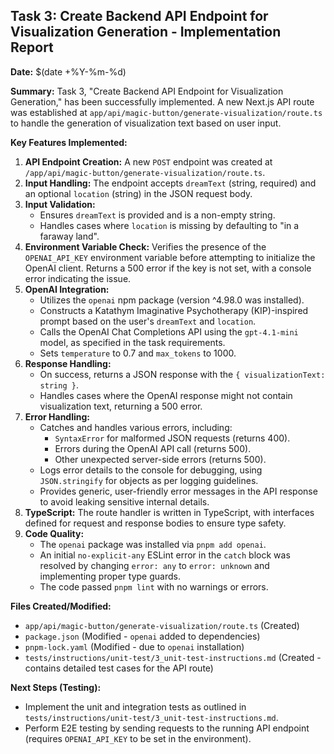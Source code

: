 ## Task 3: Create Backend API Endpoint for Visualization Generation - Implementation Report

**Date:** $(date +%Y-%m-%d)

**Summary:**
Task 3, "Create Backend API Endpoint for Visualization Generation," has been successfully implemented. A new Next.js API route was established at `app/api/magic-button/generate-visualization/route.ts` to handle the generation of visualization text based on user input.

**Key Features Implemented:**
1.  **API Endpoint Creation:** A new `POST` endpoint was created at `/app/api/magic-button/generate-visualization/route.ts`.
2.  **Input Handling:** The endpoint accepts `dreamText` (string, required) and an optional `location` (string) in the JSON request body.
3.  **Input Validation:**
    *   Ensures `dreamText` is provided and is a non-empty string.
    *   Handles cases where `location` is missing by defaulting to "in a faraway land".
4.  **Environment Variable Check:** Verifies the presence of the `OPENAI_API_KEY` environment variable before attempting to initialize the OpenAI client. Returns a 500 error if the key is not set, with a console error indicating the issue.
5.  **OpenAI Integration:**
    *   Utilizes the `openai` npm package (version ^4.98.0 was installed).
    *   Constructs a Katathym Imaginative Psychotherapy (KIP)-inspired prompt based on the user's `dreamText` and `location`.
    *   Calls the OpenAI Chat Completions API using the `gpt-4.1-mini` model, as specified in the task requirements.
    *   Sets `temperature` to 0.7 and `max_tokens` to 1000.
6.  **Response Handling:**
    *   On success, returns a JSON response with the `{ visualizationText: string }`.
    *   Handles cases where the OpenAI response might not contain visualization text, returning a 500 error.
7.  **Error Handling:**
    *   Catches and handles various errors, including:
        *   `SyntaxError` for malformed JSON requests (returns 400).
        *   Errors during the OpenAI API call (returns 500).
        *   Other unexpected server-side errors (returns 500).
    *   Logs error details to the console for debugging, using `JSON.stringify` for objects as per logging guidelines.
    *   Provides generic, user-friendly error messages in the API response to avoid leaking sensitive internal details.
8.  **TypeScript:** The route handler is written in TypeScript, with interfaces defined for request and response bodies to ensure type safety.
9.  **Code Quality:**
    *   The `openai` package was installed via `pnpm add openai`.
    *   An initial `no-explicit-any` ESLint error in the `catch` block was resolved by changing `error: any` to `error: unknown` and implementing proper type guards.
    *   The code passed `pnpm lint` with no warnings or errors.

**Files Created/Modified:**
*   `app/api/magic-button/generate-visualization/route.ts` (Created)
*   `package.json` (Modified - `openai` added to dependencies)
*   `pnpm-lock.yaml` (Modified - due to `openai` installation)
*   `tests/instructions/unit-test/3_unit-test-instructions.md` (Created - contains detailed test cases for the API route)

**Next Steps (Testing):**
- Implement the unit and integration tests as outlined in `tests/instructions/unit-test/3_unit-test-instructions.md`.
- Perform E2E testing by sending requests to the running API endpoint (requires `OPENAI_API_KEY` to be set in the environment). 